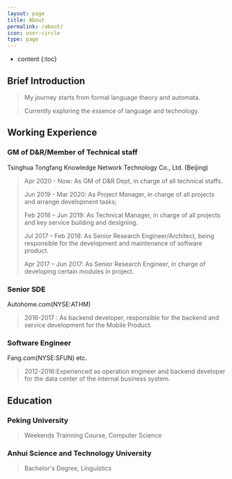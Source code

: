 ```yaml
---
layout: page
title: About
permalink: /about/
icon: user-circle
type: page
---
```


* content
{:toc}

## Brief Introduction
>My journey starts from formal language theory and automata.

>Currently exploring the essence of language and technology. 

## Working Experience
### GM of D&R/Member of Technical staff
Tsinghua Tongfang Knowledge Network Technology Co., Ltd. (Beijing)
>Apr 2020 - Now:
>As GM of D&R Dept, in charge of all technical staffs.
>
>Jun 2019 - Mar 2020:
>As Project Manager, in charge of all projects and arrange development tasks;
>
>Feb 2018 – Jun 2019: 
>As Technical Manager, in charge of all projects and key service building and designing.
>
>Jul 2017 – Feb 2018: 
>As Senior Research Engineer/Architect, being responsible for the development and maintenance of software product.
>
>Apr 2017 – Jun 2017:
>As Senior Research Engineer, in charge of developing certain modules in project. 

### Senior SDE
Autohome.com(NYSE:ATHM)
>2016-2017 : As backend developer, responsible for the backend and service development for the Mobile Product.

### Software Engineer
Fang.com(NYSE:SFUN) etc.
>2012-2016:Experienced as operation engineer and backend developer for the data center of the internal business system.

## Education
### Peking University
>Weekends Trainning Course, Computer Science

### Anhui Science and Technology University
>Bachelor's Degree, Linguistics



